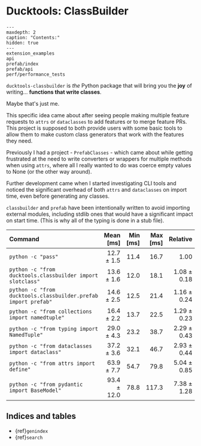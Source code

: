 # Ducktools: ClassBuilder #

```{toctree}
---
maxdepth: 2
caption: "Contents:"
hidden: true
---
extension_examples
api
prefab/index
prefab/api
perf/performance_tests
```

`ducktools-classbuilder` is *the* Python package that will bring you the **joy**
of writing... **functions that write classes**.

Maybe that's just me.

This specific idea came about after seeing people making multiple feature requests
to `attrs` or `dataclasses` to add features or to merge feature PRs. This project
is supposed to both provide users with some basic tools to allow them to make 
custom class generators that work with the features they need.

Previously I had a project - `PrefabClasses` - which came about while getting
frustrated at the need to write converters or wrappers for multiple methods when
using `attrs`, where all I really wanted to do was coerce empty values to None 
(or the other way around).

Further development came when I started investigating CLI tools and noticed the
significant overhead of both `attrs` and `dataclasses` on import time, even before
generating any classes.

`classbuilder` and `prefab` have been intentionally written to avoid importing external
modules, including stdlib ones that would have a significant impact on start time.
(This is why all of the typing is done in a stub file).

| Command | Mean [ms] | Min [ms] | Max [ms] | Relative |
|:---|---:|---:|---:|---:|
| `python -c "pass"` | 12.7 ± 1.5 | 11.4 | 16.7 | 1.00 |
| `python -c "from ducktools.classbuilder import slotclass"` | 13.6 ± 1.6 | 12.0 | 18.1 | 1.08 ± 0.18 |
| `python -c "from ducktools.classbuilder.prefab import prefab"` | 14.6 ± 2.5 | 12.5 | 21.4 | 1.16 ± 0.24 |
| `python -c "from collections import namedtuple"` | 16.4 ± 2.2 | 13.7 | 22.5 | 1.29 ± 0.23 |
| `python -c "from typing import NamedTuple"` | 29.0 ± 4.3 | 23.2 | 38.7 | 2.29 ± 0.43 |
| `python -c "from dataclasses import dataclass"` | 37.2 ± 3.6 | 32.1 | 46.7 | 2.93 ± 0.44 |
| `python -c "from attrs import define"` | 63.9 ± 7.7 | 54.7 | 79.8 | 5.04 ± 0.85 |
| `python -c "from pydantic import BaseModel"` | 93.4 ± 12.0 | 78.8 | 117.3 | 7.38 ± 1.28 |

## Indices and tables ##

* {ref}`genindex`
* {ref}`search`
